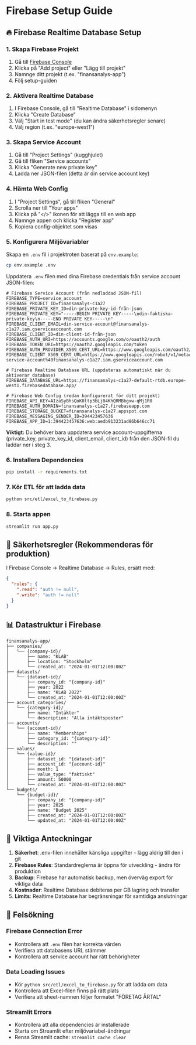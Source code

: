 # Firebase Setup Guide

## 🔥 Firebase Realtime Database Setup

### 1. Skapa Firebase Projekt

1. Gå till [Firebase Console](https://console.firebase.google.com/)
2. Klicka på "Add project" eller "Lägg till projekt"
3. Namnge ditt projekt (t.ex. "finansanalys-app")
4. Följ setup-guiden

### 2. Aktivera Realtime Database

1. I Firebase Console, gå till "Realtime Database" i sidomenyn
2. Klicka "Create Database"
3. Välj "Start in test mode" (du kan ändra säkerhetsregler senare)
4. Välj region (t.ex. "europe-west1")

### 3. Skapa Service Account

1. Gå till "Project Settings" (kugghjulet)
2. Gå till fliken "Service accounts"
3. Klicka "Generate new private key"
4. Ladda ner JSON-filen (detta är din service account key)

### 4. Hämta Web Config

1. I "Project Settings", gå till fliken "General"
2. Scrolla ner till "Your apps"
3. Klicka på "</>" ikonen för att lägga till en web app
4. Namnge appen och klicka "Register app"
5. Kopiera config-objektet som visas

### 5. Konfigurera Miljövariabler

Skapa en `.env` fil i projektroten baserat på `env.example`:

```bash
cp env.example .env
```

Uppdatera `.env` filen med dina Firebase credentials från service account JSON-filen:

```env
# Firebase Service Account (från nedladdad JSON-fil)
FIREBASE_TYPE=service_account
FIREBASE_PROJECT_ID=finansanalys-c1a27
FIREBASE_PRIVATE_KEY_ID=din-private-key-id-från-json
FIREBASE_PRIVATE_KEY="-----BEGIN PRIVATE KEY-----\ndin-faktiska-private-key\n-----END PRIVATE KEY-----\n"
FIREBASE_CLIENT_EMAIL=din-service-account@finansanalys-c1a27.iam.gserviceaccount.com
FIREBASE_CLIENT_ID=din-client-id-från-json
FIREBASE_AUTH_URI=https://accounts.google.com/o/oauth2/auth
FIREBASE_TOKEN_URI=https://oauth2.googleapis.com/token
FIREBASE_AUTH_PROVIDER_X509_CERT_URL=https://www.googleapis.com/oauth2/v1/certs
FIREBASE_CLIENT_X509_CERT_URL=https://www.googleapis.com/robot/v1/metadata/x509/din-service-account%40finansanalys-c1a27.iam.gserviceaccount.com

# Firebase Realtime Database URL (uppdateras automatiskt när du aktiverar database)
FIREBASE_DATABASE_URL=https://finansanalys-c1a27-default-rtdb.europe-west1.firebasedatabase.app/

# Firebase Web Config (redan konfigurerat för ditt projekt)
FIREBASE_API_KEY=AIzaSyBhsQoK0ltp3bLj84KhQRMBbgxw-qMj1R0
FIREBASE_AUTH_DOMAIN=finansanalys-c1a27.firebaseapp.com
FIREBASE_STORAGE_BUCKET=finansanalys-c1a27.appspot.com
FIREBASE_MESSAGING_SENDER_ID=394423457636
FIREBASE_APP_ID=1:394423457636:web:aedb913231ad86b646cc71
```

**Viktigt:** Du behöver bara uppdatera service account-uppgifterna (private_key, private_key_id, client_email, client_id) från den JSON-fil du laddar ner i steg 3.

### 6. Installera Dependencies

```bash
pip install -r requirements.txt
```

### 7. Kör ETL för att ladda data

```bash
python src/etl/excel_to_firebase.py
```

### 8. Starta appen

```bash
streamlit run app.py
```

## 🔐 Säkerhetsregler (Rekommenderas för produktion)

I Firebase Console → Realtime Database → Rules, ersätt med:

```json
{
  "rules": {
    ".read": "auth != null",
    ".write": "auth != null"
  }
}
```

## 📊 Datastruktur i Firebase

```
finansanalys-app/
├── companies/
│   └── {company-id}/
│       ├── name: "KLAB"
│       ├── location: "Stockholm"
│       └── created_at: "2024-01-01T12:00:00Z"
├── datasets/
│   └── {dataset-id}/
│       ├── company_id: "{company-id}"
│       ├── year: 2022
│       ├── name: "KLAB 2022"
│       └── created_at: "2024-01-01T12:00:00Z"
├── account_categories/
│   └── {category-id}/
│       ├── name: "Intäkter"
│       └── description: "Alla intäktsposter"
├── accounts/
│   └── {account-id}/
│       ├── name: "Memberships"
│       ├── category_id: "{category-id}"
│       └── description: ""
├── values/
│   └── {value-id}/
│       ├── dataset_id: "{dataset-id}"
│       ├── account_id: "{account-id}"
│       ├── month: 1
│       ├── value_type: "faktiskt"
│       ├── amount: 50000
│       └── created_at: "2024-01-01T12:00:00Z"
└── budgets/
    └── {budget-id}/
        ├── company_id: "{company-id}"
        ├── year: 2025
        ├── name: "Budget 2025"
        ├── created_at: "2024-01-01T12:00:00Z"
        └── updated_at: "2024-01-01T12:00:00Z"
```

## 🚨 Viktiga Anteckningar

1. **Säkerhet**: .env-filen innehåller känsliga uppgifter - lägg aldrig till den i git
2. **Firebase Rules**: Standardreglerna är öppna för utveckling - ändra för produktion
3. **Backup**: Firebase har automatisk backup, men överväg export för viktiga data
4. **Kostnader**: Realtime Database debiteras per GB lagring och transfer
5. **Limits**: Realtime Database har begränsningar för samtidiga anslutningar

## 🔧 Felsökning

### Firebase Connection Error
- Kontrollera att `.env` filen har korrekta värden
- Verifiera att databasens URL stämmer
- Kontrollera att service account har rätt behörigheter

### Data Loading Issues  
- Kör `python src/etl/excel_to_firebase.py` för att ladda om data
- Kontrollera att Excel-filen finns på rätt plats
- Verifiera att sheet-namnen följer formatet "FÖRETAG ÅRTAL"

### Streamlit Errors
- Kontrollera att alla dependencies är installerade
- Starta om Streamlit efter miljövariabel-ändringar
- Rensa Streamlit cache: `streamlit cache clear`
